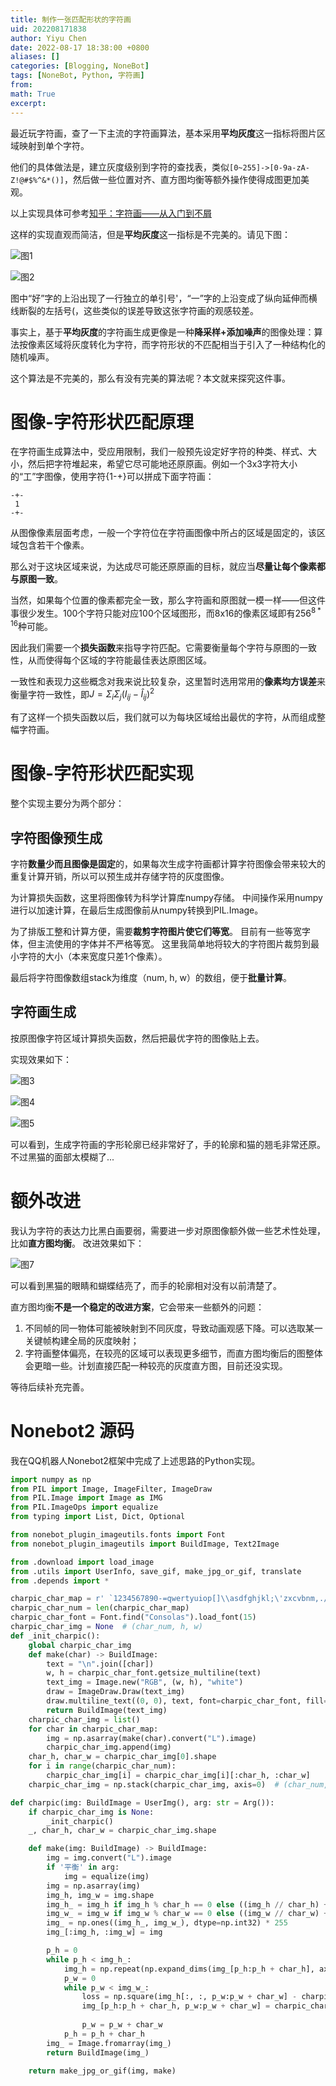 ```yaml
---
title: 制作一张匹配形状的字符画
uid: 202208171838
author: Yiyu Chen
date: 2022-08-17 18:38:00 +0800
aliases: []
categories: [Blogging, NoneBot]
tags: [NoneBot, Python, 字符画]
from: 
math: True
excerpt: 
---
```

最近玩字符画，查了一下主流的字符画算法，基本采用**平均灰度**这一指标将图片区域映射到单个字符。

他们的具体做法是，建立灰度级别到字符的查找表，类似`[0~255]->[0-9a-zA-Z!@#$%^&*()]`，然后做一些位置对齐、直方图均衡等额外操作使得成图更加美观。

以上实现具体可参考[知乎：字符画——从入门到不屑](https://zhuanlan.zhihu.com/p/48941293)

这样的实现直观而简洁，但是**平均灰度**这一指标是不完美的。请见下图：

![图1](QQ图片20220817193513.jpg)

![图2](QQ图片20220817193517.jpg)

图中“好”字的上沿出现了一行独立的单引号'，“一”字的上沿变成了纵向延伸而横线断裂的左括号(，这些类似的误差导致这张字符画的观感较差。

事实上，基于**平均灰度**的字符画生成更像是一种**降采样+添加噪声**的图像处理：算法按像素区域将灰度转化为字符，而字符形状的不匹配相当于引入了一种结构化的随机噪声。

这个算法是不完美的，那么有没有完美的算法呢？本文就来探究这件事。

# 图像-字符形状匹配原理
在字符画生成算法中，受应用限制，我们一般预先设定好字符的种类、样式、大小，然后把字符堆起来，希望它尽可能地还原原画。例如一个3x3字符大小的“工”字图像，使用字符{1-+}可以拼成下面字符画：

```
-+-
 1
-+-
```

从图像像素层面考虑，一般一个字符位在字符画图像中所占的区域是固定的，该区域包含若干个像素。

那么对于这块区域来说，为达成尽可能还原原画的目标，就应当**尽量让每个像素都与原图一致**。

当然，如果每个位置的像素都完全一致，那么字符画和原图就一模一样——但这件事很少发生。100个字符只能对应100个区域图形，而8x16的像素区域即有$256^{8*16}$种可能。

因此我们需要一个**损失函数**来指导字符匹配。它需要衡量每个字符与原图的一致性，从而使得每个区域的字符能最佳表达原图区域。

一致性和表现力这些概念对我来说比较复杂，这里暂时选用常用的**像素均方误差**来衡量字符一致性，即$J=\Sigma_i\Sigma_j{(I_{ij}-\hat{I}_{ij})^2}$

有了这样一个损失函数以后，我们就可以为每块区域给出最优的字符，从而组成整幅字符画。

# 图像-字符形状匹配实现
整个实现主要分为两个部分：
## 字符图像预生成
字符**数量少而且图像是固定**的，如果每次生成字符画都计算字符图像会带来较大的重复计算开销，所以可以预生成并存储字符的灰度图像。

为计算损失函数，这里将图像转为科学计算库numpy存储。
中间操作采用numpy进行以加速计算，在最后生成图像前从numpy转换到PIL.Image。

为了排版工整和计算方便，需要**裁剪字符图片使它们等宽**。
目前有一些等宽字体，但主流使用的字体并不严格等宽。
这里我简单地将较大的字符图片裁剪到最小字符的大小（本来宽度只差1个像素）。

最后将字符图像数组stack为维度（num, h, w）的数组，便于**批量计算**。

## 字符画生成
按原图像字符区域计算损失函数，然后把最优字符的图像贴上去。

实现效果如下：

![图3](512620327-223109835-AFDBE437BEAB07B26AF22C68897F1524.jpg)

![图4](QQ图片20220817225913.gif)

![图5](QQ图片20220817225742.gif)

可以看到，生成字符画的字形轮廓已经非常好了，手的轮廓和猫的翘毛非常还原。不过黑猫的面部太模糊了...

# 额外改进
我认为字符的表达力比黑白画要弱，需要进一步对原图像额外做一些艺术性处理，比如**直方图均衡**。
改进效果如下：

![图7](QQ图片20220817234811.gif)

可以看到黑猫的眼睛和蝴蝶结亮了，而手的轮廓相对没有以前清楚了。

直方图均衡**不是一个稳定的改进方案**，它会带来一些额外的问题：
1. 不同帧的同一物体可能被映射到不同灰度，导致动画观感下降。可以选取某一关键帧构建全局的灰度映射；
2. 字符画整体偏亮，在较亮的区域可以表现更多细节，而直方图均衡后的图整体会更暗一些。计划直接匹配一种较亮的灰度直方图，目前还没实现。

等待后续补充完善。

# Nonebot2 源码
我在QQ机器人Nonebot2框架中完成了上述思路的Python实现。
```python
import numpy as np
from PIL import Image, ImageFilter, ImageDraw
from PIL.Image import Image as IMG
from PIL.ImageOps import equalize
from typing import List, Dict, Optional

from nonebot_plugin_imageutils.fonts import Font
from nonebot_plugin_imageutils import BuildImage, Text2Image

from .download import load_image
from .utils import UserInfo, save_gif, make_jpg_or_gif, translate
from .depends import *

charpic_char_map = r' `1234567890-=qwertyuiop[]\\asdfghjkl;\'zxcvbnm,./!@#$%^&\*\(\)_\+QWERTYUIOP{}\|ASDFGHJKL:"ZXCVBNM<>\?'
charpic_char_num = len(charpic_char_map)
charpic_char_font = Font.find("Consolas").load_font(15)
charpic_char_img = None  # (char_num, h, w)
def _init_charpic():
    global charpic_char_img
    def make(char) -> BuildImage:
        text = "\n".join([char])
        w, h = charpic_char_font.getsize_multiline(text)
        text_img = Image.new("RGB", (w, h), "white")
        draw = ImageDraw.Draw(text_img)
        draw.multiline_text((0, 0), text, font=charpic_char_font, fill="black")
        return BuildImage(text_img)
    charpic_char_img = list()
    for char in charpic_char_map:
        img = np.asarray(make(char).convert("L").image)
        charpic_char_img.append(img)
    char_h, char_w = charpic_char_img[0].shape
    for i in range(charpic_char_num):
        charpic_char_img[i] = charpic_char_img[i][:char_h, :char_w]
    charpic_char_img = np.stack(charpic_char_img, axis=0)  # (char_num, h, w)

def charpic(img: BuildImage = UserImg(), arg: str = Arg()):
    if charpic_char_img is None:
        _init_charpic()
    _, char_h, char_w = charpic_char_img.shape

    def make(img: BuildImage) -> BuildImage:
        img = img.convert("L").image
        if '平衡' in arg:
            img = equalize(img)
        img = np.asarray(img)
        img_h, img_w = img.shape
        img_h_ = img_h if img_h % char_h == 0 else ((img_h // char_h) + 1) * char_h
        img_w_ = img_w if img_w % char_w == 0 else ((img_w // char_w) + 1) * char_w
        img_ = np.ones((img_h_, img_w_), dtype=np.int32) * 255
        img_[:img_h, :img_w] = img

        p_h = 0
        while p_h < img_h_:
            img_h = np.repeat(np.expand_dims(img_[p_h:p_h + char_h], axis=0), charpic_char_num, axis=0)
            p_w = 0
            while p_w < img_w_:
                loss = np.square(img_h[:, :, p_w:p_w + char_w] - charpic_char_img).mean(2).mean(1)
                img_[p_h:p_h + char_h, p_w:p_w + char_w] = charpic_char_img[loss.argmin()]
                
                p_w = p_w + char_w
            p_h = p_h + char_h
        img_ = Image.fromarray(img_)
        return BuildImage(img_)

    return make_jpg_or_gif(img, make)
```